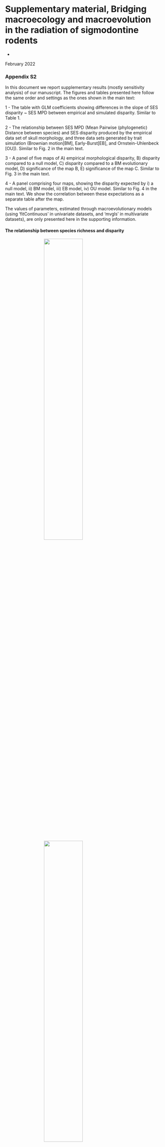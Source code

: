 Supplementary material, Bridging macroecology and macroevolution in the
radiation of sigmodontine rodents
================
-
February 2022

<!-- README.md is generated from README.Rmd. Please edit that file -->
<!-- badges: start -->
<!-- badges: end -->

### Appendix S2

In this document we report supplementary results (mostly sensitivity
analysis) of our manuscript. The figures and tables presented here
follow the same order and settings as the ones shown in the main text:

1 - The table with GLM coefficients showing differences in the slope of
SES disparity \~ SES MPD between empirical and simulated disparity.
Similar to Table 1.

2 - The relationship between SES MPD (Mean Pairwise (phylogenetic)
Distance between species) and SES disparity produced by the empirical
data set of skull morphology, and three data sets generated by trait
simulation (Brownian motion\[BM\], Early-Burst\[EB\], and
Ornstein-Uhlenbeck \[OU\]). Similar to Fig. 2 in the main text.

3 - A panel of five maps of A) empirical morphological disparity, B)
disparity compared to a null model, C) disparity compared to a BM
evolutionary model, D) significance of the map B, E) significance of the
map C. Similar to Fig. 3 in the main text.

4 - A panel comprising four maps, showing the disparity expected by i) a
null model, ii) BM model, iii) EB model, iv) OU model. Similar to Fig. 4
in the main text. We show the correlation between these expectations as
a separate table after the map.

The values of parameters, estimated through macroevolutionary models
(using ‘fitContinuous’ in univariate datasets, and ‘mvgls’ in
multivariate datasets), are only presented here in the supporting
information.

#### The relationship between species richness and disparity

<img src="README_files/figure-gfm/unnamed-chunk-1-1.png" width="50%" style="display: block; margin: auto;" /><img src="README_files/figure-gfm/unnamed-chunk-1-2.png" width="50%" style="display: block; margin: auto;" />

Fig. S2.1. Relationship between assemblage-level species richness (SR)
and observed/empirical values of phenotypic disparity (Rao’s entropy
index) (top), and the relationship between SR and disparity after
running the randomization-based null model (bottom).

#### Results, considering the complete set of species, and using the complete sample of 100 fully resolved phylogenies from Upham et al. (2019) (i.e., considering phylogenetic uncertainty). The following figures are supplementary to Figs. 2 to 5, and tables 1 and 2 presented in the main text.

<img src="README_files/figure-gfm/unnamed-chunk-2-1.png" style="display: block; margin: auto;" />

Fig. S2.2. Density plot showing the estimates of each model parameters
for univariate and multivariate models. In the top we show the estimates
of the parameter ‘sigma’ for the BM, EB, and OU models of evolution
(evolutionary models for univariate trait data (fitContinuous)). In the
middle, we show the parameters ‘beta’ and ‘alpha’, which are specific
from EB and OU, respectively (evolutionary models for univariate trait
data (fitContinuous)). In the bottom, we show estimates of sigma for the
BM model (evolutionary models for multivariate trait data (mvGLS)). In
univariate models, the density represents variation in estimates across
the 100 fully resolved phylogenies. In the multivariate model, the
density represents variation of sigma across traits and phylogenies (112
simulated ‘landmarks’ and 100 fully resolved phylogenies).Results
produced by using the dataset of 413 species.

<!-- badges: start -->
<!-- badges: end -->

Below we present a table of GLM coefficients that considers phylogenetic
uncertainty when testing which model produced a simulated disparity
closer to the empirical disparity (results alternative to Table 1 in the
main text) show that the disparity simulated by the OU model gets closer
to the empirical disparity (Table S2.1). The GLM estimates were averaged
(and its standard deviation calculated) across 100 runs per phylogeny
(for 100 fully resolved phylogenies).

Table S2.1: Averaged GLM estimates, obtained by averaging estimates
produced by each one of the 100 different phylogenies used to simulate
traits and calculate disparity. Results produced by using the dataset of
413 species.

    ##                  Estimate Std. Error   t value     Pr(>|t|)
    ## (Intercept)    0.40982530 0.04247115  9.729056 3.953493e-15
    ## MPD           -0.08292496 0.01754197 -4.754220 9.179736e-03
    ## datasetBM     -0.31159829 0.06006328 -5.263452 4.802880e-02
    ## datasetEB     -0.41178975 0.06006328 -6.802706 5.357712e-02
    ## datasetOU     -0.39240788 0.06006328 -6.693931 3.936439e-02
    ## MPD:datasetBM  0.25569218 0.02480809 10.531572 4.335038e-02
    ## MPD:datasetEB  0.22954429 0.02480809  9.267634 5.387986e-03
    ## MPD:datasetOU  0.12431765 0.02480809  4.947698 7.797996e-02

Table S2.2: Standard deviation of GLM estimates, obtained by calculating
the standard deviation of estimates produced by each one of the 100
different phylogenies used to simulate traits and calculate disparity.
Results produced by using the dataset of 413 species.

    ##                 Estimate  Std. Error   t value     Pr(>|t|)
    ## (Intercept)   0.04142508 0.004014944  1.283517 2.293857e-14
    ## MPD           0.02372771 0.002259534  1.341809 5.778648e-02
    ## datasetBM     0.45877201 0.005677988  7.735252 1.469642e-01
    ## datasetEB     0.38336910 0.005677988  6.290600 1.644169e-01
    ## datasetOU     0.38818595 0.005677988  6.645754 1.365448e-01
    ## MPD:datasetBM 0.23679030 0.003195463  9.663770 1.627899e-01
    ## MPD:datasetEB 0.24993588 0.003195463 10.302941 2.207286e-02
    ## MPD:datasetOU 0.20882780 0.003195463  8.649635 2.163838e-01

### Analysis with 216 species, and considering phylogenetic uncertainty

Using this data subset, the estimated parameters of macroevolutionary
models were very similar to those estimated for the complete set of
species (compare Figs. S2.1 and S2.2). we then produced a bivariate plot
describing the relationship between SES disparity and SES MPD, for the
empirical and simulated data sets. We found that this relationship (Fig.
S2.3) was similar to the one reported in the main results (Fig. 2).
Overall, the disparity produced by the OU model had a closer
relationship with the empirical disparity than had the other models of
evolution (BM and EB) (Fig. S2.3).

<img src="README_files/figure-gfm/unnamed-chunk-5-1.png" style="display: block; margin: auto;" />
Fig. S2.3.Density plot showing the estimates of each model parameters
for univariate and multivariate models. In the top we show the estimates
of the parameter ‘sigma’ for the BM, EB, and OU models of evolution
(evolutionary models for univariate trait data (fitContinuous)). In the
middle, we show the parameters ‘beta’ and ‘alpha’, which are specific
from EB and OU, respectively (evolutionary models for univariate trait
data (fitContinuous)). In the bottom, we show estimates of sigma for the
BM model (evolutionary models for multivariate trait data (mvGLS)). In
univariate models, the density represents variation in estimates across
the 100 fully resolved phylogenies. In the multivariate model, the
density represents variation of sigma across traits and phylogenies (112
simulated ‘landmarks’ and 100 fully resolved phylogenies).Results
produced by using the dataset of 216 species.

<!-- badges: start -->
<!-- badges: end -->

<img src="README_files/figure-gfm/unnamed-chunk-6-1.png" style="display: block; margin: auto;" />
Fig. S2.4. Bivariate plot showing the relationship between SES MPD and
SES disparity, for empirical and simulated disparity. Results produced
using the data set of 216 species.

<!-- badges: start -->
<!-- badges: end -->

As presented in the results (mapping section), we counted the number of
cells with values of disparity higher, equal, or lower than the null
model (randomization-based null model, NULL) and the evolutionary
models. We found that 364 communities had a disparity lower than
expected by the EB and OU models, and 344 communities had a disparity
lower than the BM model. Nonetheless, only three communities had
disparity lower than the null disparity. On the other hand, 182
communities had disparity higher than the expected by the OU model, 138,
129, and 90 communities had disparity higher than the expected by the
BM, EB and NULL models.

    ## $lower
    ##      lowerNULL lowerOU lowerBM lowerEB
    ## TRUE         3     364     344     364
    ## 
    ## $higher
    ##      highNULL highOU highBM highEB
    ## TRUE       90    182    138    129

<!-- badges: start -->
<!-- badges: end -->

When mapping the values of empirical and simulated trait values, we
found a high agreement between the complete dataset and the dataset with
216 species (Fig. S2.4). Overall, we found a prevalence of higher
disparity than expected by an OU model in two portions of the Atlantic
Rainforest, and lower disparity than expected by an OU model in Amazon,
Northeastern Brazil, and south Andes.

<img src="README_files/figure-gfm/unnamed-chunk-8-1.png" style="display: block; margin: auto;" />
Fig. S2.5. Map of empirical (A), null (random shuffling of species in
trait matrix) (B) and simulated disparity (using the OU model) (C). In D
we show the significance of SES values presented in B, and in E we show
the significance of SES values presented in C. Results produced by using
the dataset of 216 species.

<!-- badges: start -->
<!-- badges: end -->

Finally, we show the maps of null and simulated disparity (Fig. S2.5).
We found that using a null model is quite similar to simulating a trait
using the OU model. This can be seen in the following map (and the
correlations presented after the Fig. S2.5), where the null disparity
and the disparity produced by the OU model produced quite similar,
highly correlated maps (0.96, Table below the map). The correlation was
also high between Null and BM disparity.

<img src="README_files/figure-gfm/unnamed-chunk-9-1.png" style="display: block; margin: auto;" />
Fig. S2.6. Map of null (random shuffling of species in trait matrix) and
simulated disparity values (using the BM, OU and EB models of
evolution). The legend is common to all maps. Results produced by using
the dataset of 216 species.

Table of correlation between these estimates

    ##                  RAO_OBS.med_nulo     obsBM     obsEB     obsOU
    ## RAO_OBS.med_nulo        1.0000000 0.8890401 0.8475222 0.9625762
    ## obsBM                   0.8890401 1.0000000 0.9534437 0.9385652
    ## obsEB                   0.8475222 0.9534437 1.0000000 0.9268018
    ## obsOU                   0.9625762 0.9385652 0.9268018 1.0000000

### Results for subclade Oryzomyalia, considering phylogenetic uncertainty

Bivariate plot similar to Fig. 2. This is very similar to the plots
reported in the main text and sensitivity analysis with 216 species
(just presented). However, the main difference is that we lost values of
SES MPD higher than zero, as now we lost phylogenetic distances by using
only data from the subclade Oryzomyalia.

<img src="README_files/figure-gfm/unnamed-chunk-11-1.png" style="display: block; margin: auto;" />

Fig. S2.7. Density plot showing the estimates of each model parameters
for univariate and multivariate models. In the top we show the estimates
of the parameter ‘sigma’ for the BM, EB, and OU models of evolution
(evolutionary models for univariate trait data (fitContinuous)). In the
middle, we show the parameters ‘beta’ and ‘alpha’, which are specific
from EB and OU, respectively (evolutionary models for univariate trait
data (fitContinuous)). In the bottom, we show estimates of sigma for the
BM model (evolutionary models for multivariate trait data (mvGLS)). In
univariate models, the density represents variation in estimates across
the 100 fully resolved phylogenies. In the multivariate model, the
density represents variation of sigma across traits and phylogenies (112
simulated ‘landmarks’ and 100 fully resolved phylogenies). Results
produced by using the dataset of Oryzomyalia species.

<!-- badges: start -->
<!-- badges: end -->

<img src="README_files/figure-gfm/unnamed-chunk-12-1.png" style="display: block; margin: auto;" />

Fig. S2.8. Bivariate plot showing the relationship between SES MPD and
SES disparity, for empirical and simulated disparity. Results produced
by using the dataset of Oryzomyalia species.

<!-- badges: start -->
<!-- badges: end -->

Counting the number of cells. We found that 269 communities had a
disparity lower than expected by the OU model, 262 had a disparity lower
than expected by the EB model, and 247 communities had a disparity lower
than the BM model. Nonetheless, no community had disparity lower than
the null disparity. On the other hand, 109 communities had disparity
higher than the expected by the NULL model, and only 19, 18 and 16
communities had disparity higher than the expected by the the OU, BM and
EB models of evolution.

    ## $lower
    ##      lowerNULL lowerOU lowerBM lowerEB
    ## <NA>        NA     269     247     262
    ## 
    ## $higher
    ##      highNULL highOU highBM highEB
    ## TRUE      109     19     18     16

<!-- badges: start -->
<!-- badges: end -->

The maps of observed and simulated disparity still resemble the ones
shown in Fig. 3 (main text), and the ones just reported considering 216
species (Fig. S2.4). However, less communities had significantly lower
and higher disparity than the disparity expected by the OU model (Fig.
S2.9).

<img src="README_files/figure-gfm/unnamed-chunk-14-1.png" style="display: block; margin: auto;" />
Fig. S2.9. Map of empirical (A), null (random shuffling of species in
trait matrix) (B) and simulated disparity (using the OU model) (C). In D
we show the significance of SES values presented in B, and in E we show
the significance of SES values presented in C. Results produced by using
the dataset of Oryzomyalia species.

<!-- badges: start -->
<!-- badges: end -->

Finally, we report high correlation between null and simulated disparity
(map similar to Fig. 4, and Fig. S2.3 presented above).

<img src="README_files/figure-gfm/unnamed-chunk-15-1.png" style="display: block; margin: auto;" />
Fig. S2.10. Map of null (random shuffling of species in trait matrix)
and simulated disparity values (using the BM, OU and EB models of
evolution). The legend is common to all maps. Results produced by using
the dataset of Oryzomyalia species.

Correlations between maps were similar to the ones reported in the main
text and in the previous analyses (the highest correlation was found
between NULL and OU-simulated disparity.

    ##                  RAO_OBS.med_nulo     obsBM     obsEB     obsOU
    ## RAO_OBS.med_nulo        1.0000000 0.9262541 0.9363681 0.9741392
    ## obsBM                   0.9262541 1.0000000 0.9887941 0.9644260
    ## obsEB                   0.9363681 0.9887941 1.0000000 0.9761275
    ## obsOU                   0.9741392 0.9644260 0.9761275 1.0000000

### Appendix S3

#### Results considering the consensus phylogeny. As it has 285 tips, the number of species used in trait simulations was 285 (for trait simulated with all tips), being 169 with occurrence, trait and phylogenetic data.

The figures we will present now have the same settings and order as the
ones we presented above.

Parameter estimates for univariate (below) and multivariate trait
simulations (Fig. S3.1).

    ##   Estimates Parameter model
    ## 1     0.124     sigma    BM
    ## 2     0.142     sigma    EB
    ## 3    -0.012      beta    EB
    ## 4     0.124     sigma    OU
    ## 5     0.000     alpha    OU

<img src="README_files/figure-gfm/unnamed-chunk-18-1.png" style="display: block; margin: auto;" />
Fig. S3.1: Density plot of the sigma parameter, as estimated by the BM
macroevolutionary model fitted to skull shape data. Results produced by
using the data set of 285 species in the consensus tree.

<!-- badges: start -->
<!-- badges: end -->

Bivariate plot similar to Fig. 2. The OU-resulting disparity is still
closer to the empirical disparity than other models (see the table of
coefficients and difference).

<img src="README_files/figure-gfm/unnamed-chunk-19-1.png" style="display: block; margin: auto;" />

Fig. S3.2. Bivariate plot showing the relationship between SES MPD and
SES disparity, for empirical and simulated disparity. Results produced
by using the data set of 285 species in the consensus tree.

<!-- badges: start -->
<!-- badges: end -->

    ## 
    ## Call:
    ## lm(formula = value ~ MPD * Data, data = av_disp)
    ## 
    ## Residuals:
    ##     Min      1Q  Median      3Q     Max 
    ## -2.6745 -0.2057 -0.0143  0.0997  3.1794 
    ## 
    ## Coefficients:
    ##             Estimate Std. Error t value Pr(>|t|)    
    ## (Intercept)  0.17798    0.02809   6.335 2.54e-10 ***
    ## MPD          0.02360    0.01342   1.759  0.07866 .  
    ## DataBM      -0.11977    0.03973  -3.014  0.00258 ** 
    ## DataEB      -0.15977    0.03973  -4.021 5.86e-05 ***
    ## DataOU      -0.32760    0.03973  -8.245  < 2e-16 ***
    ## MPD:DataBM   0.19331    0.01897  10.188  < 2e-16 ***
    ## MPD:DataEB   0.13494    0.01897   7.112 1.27e-12 ***
    ## MPD:DataOU   0.10854    0.01897   5.721 1.11e-08 ***
    ## ---
    ## Signif. codes:  0 '***' 0.001 '**' 0.01 '*' 0.05 '.' 0.1 ' ' 1
    ## 
    ## Residual standard error: 0.6483 on 6280 degrees of freedom
    ## Multiple R-squared:  0.1488, Adjusted R-squared:  0.1479 
    ## F-statistic: 156.9 on 7 and 6280 DF,  p-value: < 2.2e-16

Counting the number of cells. We found a large number of cells with
disparity lower than the BM and EB models, and a small number with
disparity lower than NULL and OU models. We found that 1271 communities
had disparity higher than expected by the OU model, and much less
communities with disparity higher than BM, EB and NULL models.

    ## $lower
    ##      lowerNULL lowerOU lowerBM lowerEB
    ## TRUE        29       3     546     553
    ## 
    ## $higher
    ##      highNULL highOU highBM highEB
    ## TRUE       81   1271    124    128

<!-- badges: start -->
<!-- badges: end -->

Maps similar to Fig. 3, and to maps just reported considering the
subsets of the data (Fig. S2.2 and S2.5). The maps still resemble, but
now we did not find cells with disparity higher or lower than expected
by BM model.

<img src="README_files/figure-gfm/unnamed-chunk-22-1.png" style="display: block; margin: auto;" />
Fig. S3.3. Map of empirical (A), null (random shuffling of species in
trait matrix) (B) and simulated disparity (using the BM model) (C). In D
we show the significance of SES values presented in B, and in E we show
the significance of SES values presented in C. Results produced by using
the data set of 285 species in the consensus tree.

Using the consensus phylogeny, we found variation relative to results
presented above and in the main text. The maps of BM- and OU-simulated
disparity showed higher spatial variation than reported previously.

<img src="README_files/figure-gfm/unnamed-chunk-23-1.png" style="display: block; margin: auto;" />
Fig. S3.4. Map of null (random shuffling of species in trait matrix) and
simulated disparity values (using the BM, OU and EB models of
evolution). The legend is common to all maps. Results produced by using
the data set of 285 species in the consensus tree.

<!-- badges: start -->
<!-- badges: end -->

The correlation between null disparity and simulated disparity was
moderate to low. The highest correlation we found was between OU- and
EB-simulated disparity (0.38). The correlation between null disparity
and OU disparity was 0.19.

    ##                  RAO_OBS.med_nulo     obsBM     obsEB     obsOU
    ## RAO_OBS.med_nulo        1.0000000 0.8359254 0.8997108 0.1353895
    ## obsBM                   0.8359254 1.0000000 0.9563348 0.2430588
    ## obsEB                   0.8997108 0.9563348 1.0000000 0.1057267
    ## obsOU                   0.1353895 0.2430588 0.1057267 1.0000000

## Appendix S4

#### Results considering skull shape, and the application of macroevolutionary models for multivariate trait simulations (using a BM model of evolution). The estimates of model parameters for datasetes of 216 species and Oryzomyalia species were presented in Figs. S2.2 and S2.6.

None community had disparity higher than either NULL or BM models.
Nonetheless, most communities had disparity lower than the null model.

    ## $lower
    ##      lowerNULL lowerBM
    ## TRUE       480     449
    ## 
    ## $higher
    ##      highNULL highBM
    ## <NA>       NA     NA

<!-- badges: start -->
<!-- badges: end -->

The BM model had a good fit to skull shape (Fig. S3.1, Table S3.1).

<img src="README_files/figure-gfm/unnamed-chunk-26-1.png" style="display: block; margin: auto;" />
Fig. S4.1. Bivariate plot showing the relationship between SES MPD and
SES disparity, for empirical and simulated disparity (multivariate trait
simulations using Brownian motion model evolution). Results produced by
using the dataset of 216 species.

<!-- badges: start -->
<!-- badges: end -->

Table S4.1: Averaged GLM estimates, obtained by averaging estimates
produced by each one of the 100 different phylogenies used to simulate
traits and calculate disparity. Results produced by using the dataset of
216 species.

    ##                  Estimate Std. Error   t value      Pr(>|t|)
    ## (Intercept)   -0.11989648 0.03947344 -3.079593  7.904859e-02
    ## MPD            0.54050076 0.01631589 33.482403 1.903306e-108
    ## datasetBM      0.16171537 0.05582387  2.935900  9.517206e-02
    ## MPD:datasetBM -0.09359235 0.02307415 -3.950603  3.464664e-02

Table S4.2: Standard deviation of GLM estimates, obtained by calculating
the standard deviation of estimates produced by each one of the 100
different phylogenies used to simulate traits and calculate disparity.
Results produced by the data set of 216 species.

    ##                 Estimate  Std. Error  t value      Pr(>|t|)
    ## (Intercept)   0.08220315 0.003829300 2.186437  1.458757e-01
    ## MPD           0.03881256 0.002010355 3.550319 1.893766e-107
    ## datasetBM     0.41893270 0.005415448 7.607369  2.250030e-01
    ## MPD:datasetBM 0.22694128 0.002843071 9.681416  1.192826e-01

<!-- badges: start -->
<!-- badges: end -->

Assemblages presenting lower disparity than predicted by a BM model of
evolution were located at the Chaco, Amazon Basin, north Brazil, South
Andes and Patagonia (Fig. S3.2).

<img src="README_files/figure-gfm/unnamed-chunk-29-1.png" style="display: block; margin: auto;" />
Fig. S4.2. Map of empirical (A), null (random shuffling of species in
trait matrix) (B) and simulated disparity (using the BM model) (C). In D
we show the significance of SES values presented in B, and in E we show
the significance of SES values presented in C. Results produced by using
the dataset of 216 species.

<!-- badges: start -->
<!-- badges: end -->

<img src="README_files/figure-gfm/unnamed-chunk-30-1.png" style="display: block; margin: auto;" />
Fig. S4.3. Map of null (random shuffling of species in trait matrix) and
simulated disparity values (using the BM model of evolution to simulate
multivariate trait datasets). The legend is common to all maps. Results
produced by using the dataset of 216 species.

    ##                  RAO_OBS.med_nulo     obsBM
    ## RAO_OBS.med_nulo        1.0000000 0.9293195
    ## obsBM                   0.9293195 1.0000000

### Results for subclade Oryzomyalia, considering phylogenetic uncertainty

![](README_files/figure-gfm/unnamed-chunk-32-1.png)<!-- -->

    ## $lower
    ##      lowerNULL lowerBM
    ## TRUE       458     259
    ## 
    ## $higher
    ##      highNULL highBM
    ## TRUE        1     NA

Again, the BM model had a good fit to skull shape (Fig. S3.1, Table
S3.1).

<img src="README_files/figure-gfm/unnamed-chunk-33-1.png" style="display: block; margin: auto;" />
Fig. S4.4. Bivariate plot showing the relationship between SES MPD and
SES disparity, for empirical and simulated disparity (multivariate trait
simulations using Brownian motion model evolution). Results produced by
using the dataset of Oryzomyalia species.

<!-- badges: start -->
<!-- badges: end -->

Table S4.3: Averaged GLM estimates, obtained by averaging estimates
produced by each one of the 100 different phylogenies used to simulate
traits and calculate disparity. Results produced by using the dataset of
Oryzomyalia species.

    ##                 Estimate Std. Error   t value      Pr(>|t|)
    ## (Intercept)   -0.1510035 0.03583789 -4.411091  5.742072e-02
    ## MPD            0.4167647 0.01141245 36.721034 3.290007e-164
    ## datasetBM      0.1766651 0.05068243  3.578436  9.606984e-02
    ## MPD:datasetBM -0.1567191 0.01613964 -9.404233  3.289399e-02

Table S4.4: Standard deviation of GLM estimates, obtained by calculating
the standard deviation of estimates produced by each one of the 100
different phylogenies used to simulate traits and calculate disparity.
Results produced by using the dataset of Oryzomyalia species.

    ##                 Estimate  Std. Error   t value  Pr(>|t|)
    ## (Intercept)   0.10032564 0.003424736  3.284299 0.1699255
    ## MPD           0.04021469 0.001354627  2.904389 0.0000000
    ## datasetBM     0.41784150 0.004843309  8.272738 0.2104372
    ## MPD:datasetBM 0.19834231 0.001915732 11.886844 0.1370307

<img src="README_files/figure-gfm/unnamed-chunk-36-1.png" style="display: block; margin: auto;" />
Fig. S4.5. Map of empirical (A), null (random shuffling of species in
trait matrix) (B) and simulated disparity (using the BM model) (C). In D
we show the significance of SES values presented in B, and in E we show
the significance of SES values presented in C. Results produced by using
the dataset of Oryzomyalia species.

<img src="README_files/figure-gfm/unnamed-chunk-37-1.png" style="display: block; margin: auto;" />
Fig. S4.6. Map of null (random shuffling of species in trait matrix) and
simulated disparity values (using the BM model of evolution to simulate
multivariate trait datasets). The legend is common to all maps. Results
produced by using the dataset of Oryzomyalia species.

<!-- badges: start -->
<!-- badges: end -->

    ##                  RAO_OBS.med_nulo     obsBM
    ## RAO_OBS.med_nulo        1.0000000 0.9634121
    ## obsBM                   0.9634121 1.0000000

## Results produced by using the dataset of species in the consensus tree.

    ## $lower
    ##      lowerNULL lowerBM
    ## TRUE       473     466
    ## 
    ## $higher
    ##      highNULL highBM
    ## <NA>       NA     NA

<!-- badges: start -->
<!-- badges: end -->

Again, the BM model had a good fit to skull shape (Fig. S3.1, Table
S3.1).

<img src="README_files/figure-gfm/unnamed-chunk-39-1.png" style="display: block; margin: auto;" />
Fig. S4.7. Bivariate plot showing the relationship between SES MPD and
SES disparity, for empirical and simulated disparity (multivariate trait
simulations using Brownian motion model evolution). Results produced by
using the dataset of species in the consensus tree.

<!-- badges: start -->
<!-- badges: end -->

Table S4.5: Averaged GLM estimates, obtained by averaging estimates
produced by each one of the 100 different phylogenies used to simulate
traits and calculate disparity. Results produced by using the dataset of
species in the consensus tree.

    ## 
    ## Call:
    ## lm(formula = value ~ MPD * Data, data = av_disp)
    ## 
    ## Residuals:
    ##      Min       1Q   Median       3Q      Max 
    ## -2.46937 -0.17904  0.01113  0.18621  2.62644 
    ## 
    ## Coefficients:
    ##             Estimate Std. Error t value Pr(>|t|)    
    ## (Intercept) -0.40715    0.02766 -14.722  < 2e-16 ***
    ## MPD          0.49003    0.01321  37.104  < 2e-16 ***
    ## DataBM       0.45508    0.03911  11.636  < 2e-16 ***
    ## MPD:DataBM   0.09476    0.01868   5.073 4.13e-07 ***
    ## ---
    ## Signif. codes:  0 '***' 0.001 '**' 0.01 '*' 0.05 '.' 0.1 ' ' 1
    ## 
    ## Residual standard error: 0.6382 on 3140 degrees of freedom
    ## Multiple R-squared:  0.5274, Adjusted R-squared:  0.5269 
    ## F-statistic:  1168 on 3 and 3140 DF,  p-value: < 2.2e-16

<img src="README_files/figure-gfm/unnamed-chunk-41-1.png" style="display: block; margin: auto;" />
Fig. S4.8. Map of empirical (A), null (random shuffling of species in
trait matrix) (B) and simulated disparity (using the BM model) (C). In D
we show the significance of SES values presented in B, and in E we show
the significance of SES values presented in C. Results produced by using
the dataset of species in the consensus tree.

<!-- badges: start -->
<!-- badges: end -->

<img src="README_files/figure-gfm/unnamed-chunk-42-1.png" style="display: block; margin: auto;" />
Fig. S4.9. Map of null (random shuffling of species in trait matrix) and
simulated disparity values (using the BM model of evolution to simulate
multivariate trait datasets). The legend is common to all maps. Results
produced by using the dataset of species in the consensus tree.

    ##                  RAO_OBS.med_nulo     obsBM
    ## RAO_OBS.med_nulo        1.0000000 0.8845862
    ## obsBM                   0.8845862 1.0000000

<img src="README_files/figure-gfm/unnamed-chunk-44-1.png" style="display: block; margin: auto;" />
Fig. S4.10. Map of null (random shuffling of species in trait matrix)
and simulated disparity values (using the BM model of evolution to
simulate multivariate trait datasets). The legend is common to all maps.
Results produced by the dataset of 413 species and the set of 100
phylogenies.

    ##                  RAO_OBS.med_nulo     obsBM
    ## RAO_OBS.med_nulo        1.0000000 0.9113367
    ## obsBM                   0.9113367 1.0000000
